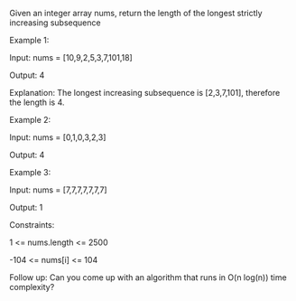 Given an integer array nums, return the length of the longest strictly increasing subsequence

Example 1:

Input: nums = [10,9,2,5,3,7,101,18]

Output: 4

Explanation: The longest increasing subsequence is [2,3,7,101], therefore the length is 4.

Example 2:

Input: nums = [0,1,0,3,2,3]

Output: 4

Example 3:

Input: nums = [7,7,7,7,7,7,7]

Output: 1
 
Constraints:

1 <= nums.length <= 2500

-104 <= nums[i] <= 104

Follow up: Can you come up with an algorithm that runs in O(n log(n)) time complexity?